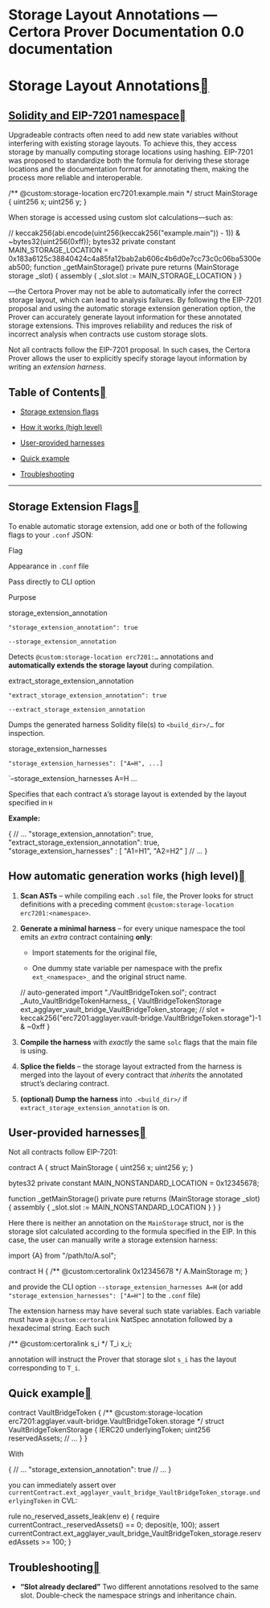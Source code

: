 # Storage Layout Annotations — Certora Prover Documentation 0.0 documentation

# Storage Layout Annotations[](#storage-layout-annotations "Link to this heading")

## [Solidity and EIP-7201 namespace](https://eips.ethereum.org/EIPS/eip-7201)[](#solidity-and-eip-7201-namespace "Link to this heading")

Upgradeable contracts often need to add new state variables without interfering with existing storage layouts. To achieve this, they access storage by manually computing storage locations using hashing. EIP-7201 was proposed to standardize both the formula for deriving these storage locations and the documentation format for annotating them, making the process more reliable and interoperable.

 /\*\* @custom:storage-location erc7201:example.main \*/
 struct MainStorage {
     uint256 x;
     uint256 y;
 }

When storage is accessed using custom slot calculations—such as:

// keccak256(abi.encode(uint256(keccak256("example.main")) - 1)) & ~bytes32(uint256(0xff));
bytes32 private constant MAIN\_STORAGE\_LOCATION \=
  0x183a6125c38840424c4a85fa12bab2ab606c4b6d0e7cc73c0c06ba5300eab500;
function \_getMainStorage() private pure returns (MainStorage storage \_slot) {
  assembly {
    \_slot.slot := MAIN\_STORAGE\_LOCATION
  }
}

—the Certora Prover may not be able to automatically infer the correct storage layout, which can lead to analysis failures. By following the EIP-7201 proposal and using the automatic storage extension generation option, the Prover can accurately generate layout information for these annotated storage extensions. This improves reliability and reduces the risk of incorrect analysis when contracts use custom storage slots.

Not all contracts follow the EIP-7201 proposal. In such cases, the Certora Prover allows the user to explicitly specify storage layout information by writing an _extension harness_.

## Table of Contents[](#table-of-contents "Link to this heading")

*   [Storage extension flags](#storage-extension-flags)
    
*   [How it works (high level)](#storage-extension-how)
    
*   [User-provided harnesses](#storage-extension-harnesses)
    
*   [Quick example](#storage-extension-example)
    
*   [Troubleshooting](#storage-extension-troubleshooting)
    

* * *

## Storage Extension Flags[](#storage-extension-flags "Link to this heading")

To enable automatic storage extension, add one or both of the following flags to your `.conf` JSON:

Flag

Appearance in `.conf` file

Pass directly to CLI option

Purpose

storage\_extension\_annotation

`"storage_extension_annotation": true`

`--storage_extension_annotation`

Detects `@custom:storage-location erc7201:…` annotations and **automatically extends the storage layout** during compilation.

extract\_storage\_extension\_annotation

`"extract_storage_extension_annotation": true`

`--extract_storage_extension_annotation`

Dumps the generated harness Solidity file(s) to `<build_dir>/…` for inspection.

storage\_extension\_harnesses

`"storage_extension_harnesses": ["A=H", ...]`

\`–storage\_extension\_harnesses A=H …

Specifies that each contract `A`’s storage layout is extended by the layout specified in `H`

**Example:**

{
  // ...
    "storage\_extension\_annotation": true,
    "extract\_storage\_extension\_annotation": true,
    "storage\_extension\_harnesses" : \[ "A1=H1", "A2=H2" \]
  // ...
}

## How automatic generation works (high level)[](#how-automatic-generation-works-high-level "Link to this heading")

1.  **Scan ASTs** – while compiling each `.sol` file, the Prover looks for struct definitions with a preceding comment `@custom:storage-location erc7201:<namespace>`.
    
2.  **Generate a minimal harness** – for every unique namespace the tool emits an _extra_ contract containing **only**:
    
    *   Import statements for the original file,
        
    *   One dummy state variable per namespace with the prefix `ext_<namespace>_` and the original struct name.
        
    
     // auto-generated
    import "./VaultBridgeToken.sol";
    contract \_Auto\_VaultBridgeTokenHarness\_ {
      VaultBridgeTokenStorage ext\_agglayer\_vault\_bridge\_VaultBridgeToken\_storage;  // slot = keccak256("erc7201:agglayer.vault-bridge.VaultBridgeToken.storage")-1 & ~0xff
    }
    
3.  **Compile the harness** with _exactly_ the same `solc` flags that the main file is using.
    
4.  **Splice the fields** – the storage layout extracted from the harness is merged into the layout of every contract that _inherits_ the annotated struct’s declaring contract.
    
5.  **(optional) Dump the harness** into `.<build_dir>/` if `extract_storage_extension_annotation` is on.
    

## User-provided harnesses[](#user-provided-harnesses "Link to this heading")

Not all contracts follow EIP-7201:

contract A {
  struct MainStorage {
       uint256 x;
       uint256 y;
   }
  
  bytes32 private constant MAIN\_NONSTANDARD\_LOCATION \= 0x12345678;
  
  function \_getMainStorage() private pure returns (MainStorage storage \_slot) {
    assembly {
      \_slot.slot := MAIN\_NONSTANDARD\_LOCATION
    }
  }
}

Here there is neither an annotation on the `MainStorage` struct, nor is the storage slot calculated according to the formula specified in the EIP. In this case, the user can manually write a storage extension harness:

import {A} from "/path/to/A.sol";

contract H {
  /\*\* @custom:certoralink 0x12345678 \*/
  A.MainStorage m;
}

and provide the CLI option `--storage_extension_harnesses A=H` (or add `"storage_extension_harnesses": ["A=H"]` to the `.conf` file)

The extension harness may have several such state variables. Each variable must have a `@custom:certoralink` NatSpec annotation followed by a hexadecimal string. Each such

/\*\* @custom:certoralink s\_i \*/
T\_i x\_i;

annotation will instruct the Prover that storage slot `s_i` has the layout corresponding to `T_i`.

## Quick example[](#quick-example "Link to this heading")

contract VaultBridgeToken {
    /\*\* @custom:storage-location erc7201:agglayer.vault-bridge.VaultBridgeToken.storage \*/
    struct VaultBridgeTokenStorage {
        IERC20 underlyingToken;
        uint256 reservedAssets;
        // ...
    }
}

With

{
  // ...
  "storage\_extension\_annotation": true
  // ...
}

you can immediately assert over `currentContract.ext_agglayer_vault_bridge_VaultBridgeToken_storage.underlyingToken` in CVL:

rule no\_reserved\_assets\_leak(env e) {
    require currentContract.\_reservedAssets() \== 0;
    deposit(e, 100);
    assert currentContract.ext\_agglayer\_vault\_bridge\_VaultBridgeToken\_storage.reservedAssets \>= 100;
}

## Troubleshooting[](#troubleshooting "Link to this heading")

*   **“Slot already declared”** Two different annotations resolved to the same slot. Double-check the namespace strings and inheritance chain.
